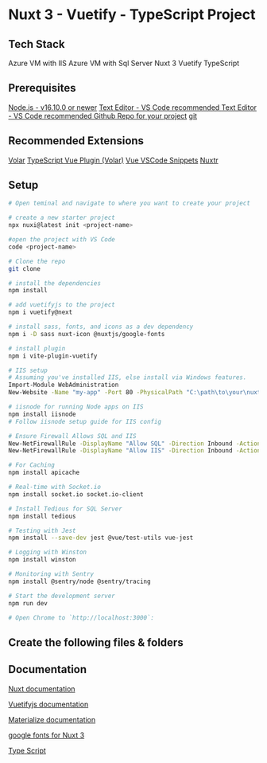 # Nuxt 3 - Vuetify - TypeScript Project

## Tech Stack
Azure VM with IIS
Azure VM with Sql Server 
Nuxt 3
Vuetify
TypeScript

## Prerequisites
[Node.js - v16.10.0 or newer](hhttps://nodejs.org/en)
[Text Editor - VS Code recommended  ](https://code.visualstudio.com/)
[Text Editor - VS Code recommended  ](https://code.visualstudio.com/)
[Github Repo for your project](https://github.com/)
[git](https://git-scm.com/downloads)

## Recommended Extensions 
[Volar](https://marketplace.visualstudio.com/items?itemName=Vue.volar)
[TypeScript Vue Plugin (Volar)](https://marketplace.visualstudio.com/items?itemName=Vue.vscode-typescript-vue-plugin)
[Vue VSCode Snippets](https://marketplace.visualstudio.com/items?itemName=sdras.vue-vscode-snippets)
[Nuxtr](https://marketplace.visualstudio.com/items?itemName=Nuxtr.nuxtr-vscode)

## Setup

```bash
# Open teminal and navigate to where you want to create your project

# create a new starter project
npx nuxi@latest init <project-name>

#open the project with VS Code
code <project-name>

# Clone the repo
git clone

# install the dependencies
npm install

# add vuetifyjs to the project
npm i vuetify@next

# install sass, fonts, and icons as a dev dependency 
npm i -D sass nuxt-icon @nuxtjs/google-fonts

# install plugin
npm i vite-plugin-vuetify

# IIS setup
# Assuming you've installed IIS, else install via Windows features.
Import-Module WebAdministration
New-Website -Name "my-app" -Port 80 -PhysicalPath "C:\path\to\your\nuxt\app"

# iisnode for running Node apps on IIS
npm install iisnode
# Follow iisnode setup guide for IIS config

# Ensure Firewall Allows SQL and IIS
New-NetFirewallRule -DisplayName "Allow SQL" -Direction Inbound -Action Allow -Protocol TCP -LocalPort 1433
New-NetFirewallRule -DisplayName "Allow IIS" -Direction Inbound -Action Allow -Protocol TCP -LocalPort 80

# For Caching
npm install apicache

# Real-time with Socket.io
npm install socket.io socket.io-client

# Install Tedious for SQL Server
npm install tedious

# Testing with Jest
npm install --save-dev jest @vue/test-utils vue-jest

# Logging with Winston
npm install winston

# Monitoring with Sentry
npm install @sentry/node @sentry/tracing

# Start the development server 
npm run dev

# Open Chrome to `http://localhost:3000`:
```


## Create the following files & folders 



## Documentation
[Nuxt documentation](https://nuxt.com/docs/getting-started/introduction)

[Vuetifyjs documentation](https://vuetifyjs.com/en/)

[Materialize documentation](https://materializecss.com/)

[google fonts for Nuxt 3]( https://google-fonts.nuxtjs.org/getting-started/setup)

[Type Script](https://www.typescriptlang.org/docs/)
